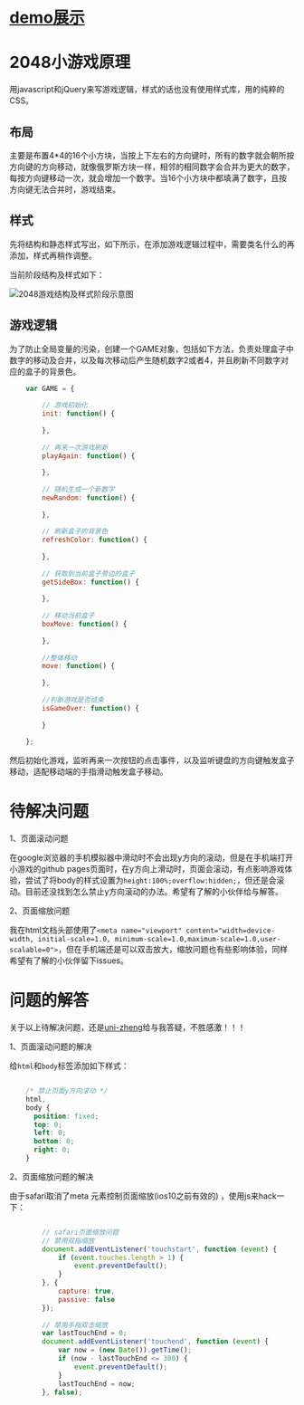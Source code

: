 
# [demo展示](http://shirley5li.me/2018-contest/index.html) #


# 2048小游戏原理 #
用javascript和jQuery来写游戏逻辑，样式的话也没有使用样式库，用的纯粹的CSS。
## 布局 ##
主要是布置4*4的16个小方块，当按上下左右的方向键时，所有的数字就会朝所按方向键的方向移动，就像俄罗斯方块一样，相邻的相同数字会合并为更大的数字，每按方向键移动一次，就会增加一个数字。当16个小方块中都填满了数字，且按方向键无法合并时，游戏结束。

## 样式 ##
先将结构和静态样式写出，如下所示，在添加游戏逻辑过程中，需要类名什么的再添加，样式再稍作调整。

当前阶段结构及样式如下：

![2048游戏结构及样式阶段示意图](https://githubrepobucket1-1258277786.cos.ap-shanghai.myqcloud.com/360-2018contest-2048game/2048%E6%B8%B8%E6%88%8F%E7%BB%93%E6%9E%84%E5%8F%8A%E6%A0%B7%E5%BC%8F%E9%98%B6%E6%AE%B5%E7%A4%BA%E6%84%8F%E5%9B%BE.png)

## 游戏逻辑 ##
为了防止全局变量的污染，创建一个GAME对象，包括如下方法，负责处理盒子中数字的移动及合并，以及每次移动后产生随机数字2或者4，并且刷新不同数字对应的盒子的背景色。

``` js
	var GAME = {
	
		// 游戏初始化
		init: function() {
		
		},
		
		// 再来一次游戏刷新
		playAgain: function() {
		
		},
		
		// 随机生成一个新数字
		newRandom: function() {
		
		},
		
		// 刷新盒子的背景色
		refreshColor: function() {
		
		},
		
		// 获取到当前盒子旁边的盒子
		getSideBox: function() {
		
		},
		
		// 移动当前盒子
		boxMove: function() {
		
		},
		
		//整体移动
		move: function() {
		
		},
		
		//判断游戏是否结束
		isGameOver: function() {
		
		}
		
	};
```

然后初始化游戏，监听再来一次按钮的点击事件，以及监听键盘的方向键触发盒子移动，适配移动端的手指滑动触发盒子移动。

# 待解决问题 #
1、页面滚动问题

在google浏览器的手机模拟器中滑动时不会出现y方向的滚动，但是在手机端打开小游戏的github pages页面时，在y方向上滑动时，页面会滚动，有点影响游戏体验，尝试了将body的样式设置为`height:100%;overflow:hidden;`，但还是会滚动。目前还没找到怎么禁止y方向滚动的办法。希望有了解的小伙伴给与解答。

2、页面缩放问题

我在html文档头部使用了`<meta name="viewport" content="width=device-width, initial-scale=1.0, minimum-scale=1.0,maximum-scale=1.0,user-scalable=0">`，但在手机端还是可以双击放大，缩放问题也有些影响体验，同样希望有了解的小伙伴留下issues。

# 问题的解答 #
关于以上待解决问题，还是[uni-zheng](https://github.com/uni-zheng)给与我答疑，不胜感激！！！

1、页面滚动问题的解决

给`html`和`body`标签添加如下样式：

``` css

	/* 禁止页面y方向滚动 */
	html,
	body {
	  position: fixed;
	  top: 0;
	  left: 0;
	  bottom: 0;
	  right: 0;
	}
```

2、页面缩放问题的解决

由于safari取消了meta 元素控制页面缩放(ios10之前有效的) ，使用js来hack一下：

``` js

		// safari页面缩放问题
	    // 禁用双指缩放
	    document.addEventListener('touchstart', function (event) {
	        if (event.touches.length > 1) {
	            event.preventDefault();
	        }
	    }, {
	        capture: true,
	        passive: false
	    });
	
	    // 禁用手指双击缩放
	    var lastTouchEnd = 0;
	    document.addEventListener('touchend', function (event) {
	        var now = (new Date()).getTime();
	        if (now - lastTouchEnd <= 300) {
	            event.preventDefault();
	        }
	        lastTouchEnd = now;
	    }, false);
```